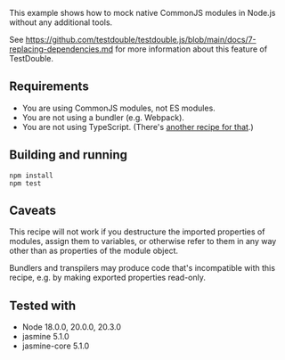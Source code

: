 This example shows how to mock native CommonJS modules in Node.js without any
additional tools.

See https://github.com/testdouble/testdouble.js/blob/main/docs/7-replacing-dependencies.md
for more information about this feature of TestDouble.

## Requirements
* You are using CommonJS modules, not ES modules.
* You are not using a bundler (e.g. Webpack).
* You are not using TypeScript.
  (There's [another recipe for that](../node-typescript-cjs/]).)

## Building and running

```shell
npm install
npm test
```

## Caveats

This recipe will not work if you destructure the imported properties of modules,
assign them to variables, or otherwise refer to them in any way other than as
properties of the module object.

Bundlers and transpilers may produce code that's incompatible with this recipe,
e.g. by making exported properties read-only.

## Tested with

* Node 18.0.0, 20.0.0, 20.3.0
* jasmine 5.1.0
* jasmine-core 5.1.0